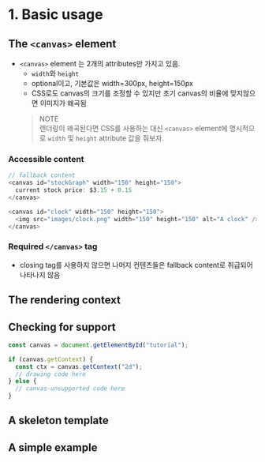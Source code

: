 # 1. Basic usage

## The `<canvas>` element

- `<canvas>` element 는 2개의 attributes만 가지고 있음.
  - `width`와 `height`
  - optional이고, 기본값은 width=300px, height=150px
  - CSS로도 canvas의 크기를 조정할 수 있지만 초기 canvas의 비율에 맞지않으면 이미지가 왜곡됨
  > NOTE  
  > 렌더링이 왜곡된다면 CSS를 사용하는 대신 `<canvas>` element에 명시적으로 `width` 및 `height` attribute 값을 줘보자.

### Accessible content

```js
// fallback content
<canvas id="stockGraph" width="150" height="150">
  current stock price: $3.15 + 0.15
</canvas>

<canvas id="clock" width="150" height="150">
  <img src="images/clock.png" width="150" height="150" alt="A clock" />
</canvas>
```

### Required `</canvas>` tag

- closing tag를 사용하지 않으면 나머지 컨텐츠들은 fallback content로 취급되어 나타나지 않음

## The rendering context

## Checking for support

```js
const canvas = document.getElementById("tutorial");

if (canvas.getContext) {
  const ctx = canvas.getContext("2d");
  // drawing code here
} else {
  // canvas-unsupported code here
}
```

## A skeleton template

## A simple example
